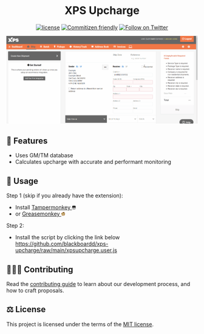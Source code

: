 <h1 align="center">XPS Upcharge</h1>

<div align="center">

[![license](https://img.shields.io/badge/license-MIT-blue.svg)](https://github.com/blackboardd/xps-upcharge/blob/main/LICENSE) [![Commitizen friendly](https://img.shields.io/badge/commitizen-friendly-brightgreen.svg)](http://commitizen.github.io/cz-cli/) [![Follow on Twitter](https://img.shields.io/twitter/follow/blkboardd.svg?label=follow+blkboardd)](https://twitter.com/blkboardd)

</div>

![demonstration](.github/images/gifs/demonstration.gif)

## 👠 Features

- Uses GM/TM database
- Calculates upcharge with accurate and performant monitoring

## 🔧 Usage

Step 1 (skip if you already have the extension):

- Install [Tampermonkey <img src=".github/images/icons/tampermonkey/icon180.png" alt="tampermonkey" height="10"/>](https://www.tampermonkey.net/)
- or [Greasemonkey <img src=".github/images/icons/greasemonkey/favicon.ico" alt="greasemonkey" height="10"/>](https://www.greasespot.net/)

Step 2:

- Install the script by clicking the link below
  <https://github.com/blackboardd/xps-upcharge/raw/main/xpsupcharge.user.js>

## 🧑‍🤝‍🧑 Contributing

Read the [contributing guide](/docs/CONTRIBUTING.md) to learn about our development process, and how to craft proposals.

## ⚖️ License

This project is licensed under the terms of the [MIT license](/docs/LICENSE).
